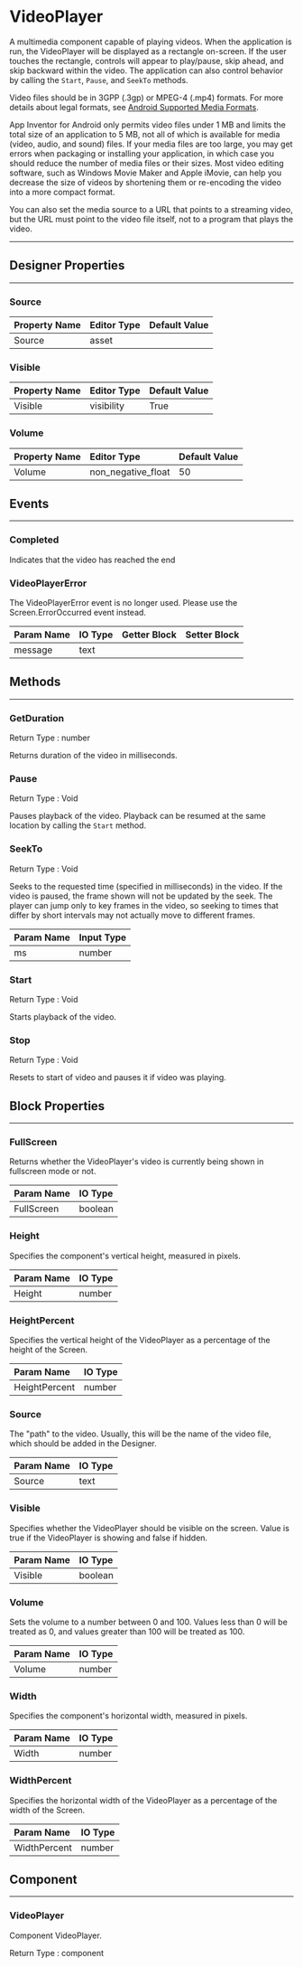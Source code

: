 <!--
  Copyright © 2021-2021 Quantonium, All rights reserved
  Released under the GPL License, Version 3.0
-->

# VideoPlayer

A multimedia component capable of playing videos. When the application is run, the VideoPlayer will be displayed as a rectangle on-screen. If the user touches the rectangle, controls will appear to play/pause, skip ahead, and skip backward within the video. The application can also control behavior by calling the `Start`, `Pause`, and `SeekTo` methods.

Video files should be in 3GPP (.3gp) or MPEG-4 (.mp4) formats. For more details about legal formats, see [Android Supported Media Formats](http://developer.android.com/guide/appendix/media-formats.html).

App Inventor for Android only permits video files under 1 MB and limits the total size of an application to 5 MB, not all of which is available for media (video, audio, and sound) files. If your media files are too large, you may get errors when packaging or installing your application, in which case you should reduce the number of media files or their sizes. Most video editing software, such as Windows Movie Maker and Apple iMovie, can help you decrease the size of videos by shortening them or re-encoding the video into a more compact format.

You can also set the media source to a URL that points to a streaming video, but the URL must point to the video file itself, not to a program that plays the video.

---

## Designer Properties

---

### Source

| Property Name | Editor Type | Default Value |
| :------------ | :---------- | :------------ |
| Source        | asset       |               |

### Visible

| Property Name | Editor Type | Default Value |
| :------------ | :---------- | :------------ |
| Visible       | visibility  | True          |

### Volume

| Property Name | Editor Type        | Default Value |
| :------------ | :----------------- | :------------ |
| Volume        | non_negative_float | 50            |

## Events

---

### Completed

<div block-type = "component_event" component-selector = "VideoPlayer" event-selector = "Completed" id = "videoplayer-completed"></div>

Indicates that the video has reached the end

### VideoPlayerError

<div block-type = "component_event" component-selector = "VideoPlayer" event-selector = "VideoPlayerError" id = "videoplayer-videoplayererror"></div>

The VideoPlayerError event is no longer used. Please use the Screen.ErrorOccurred event instead.

| Param Name | IO Type                        | Getter Block                                                                                                    | Setter Block                                                                                                    |
| :--------- | :----------------------------- | :-------------------------------------------------------------------------------------------------------------- | :-------------------------------------------------------------------------------------------------------------- |
| message    | <span class="text">text</span> | <div block-type = "getter" variable-name = message id = "param-get-videoplayer-videoplayererror-message"></div> | <div block-type = "setter" variable-name = message id = "param-set-videoplayer-videoplayererror-message"></div> |

## Methods

---

### GetDuration

<div block-type = "component_method" component-selector = "VideoPlayer" method-selector = "GetDuration" id = "videoplayer-getduration"></div>

Return Type : <span class="number">number</span>

Returns duration of the video in milliseconds.

### Pause

<div block-type = "component_method" component-selector = "VideoPlayer" method-selector = "Pause" id = "videoplayer-pause"></div>

Return Type : <span class="void">Void</span>

Pauses playback of the video. Playback can be resumed at the same location by calling the `Start` method.

### SeekTo

<div block-type = "component_method" component-selector = "VideoPlayer" method-selector = "SeekTo" id = "videoplayer-seekto"></div>

Return Type : <span class="void">Void</span>

Seeks to the requested time (specified in milliseconds) in the video. If the video is paused, the frame shown will not be updated by the seek. The player can jump only to key frames in the video, so seeking to times that differ by short intervals may not actually move to different frames.

| Param Name | Input Type                         |
| :--------- | :--------------------------------- |
| ms         | <span class="number">number</span> |

### Start

<div block-type = "component_method" component-selector = "VideoPlayer" method-selector = "Start" id = "videoplayer-start"></div>

Return Type : <span class="void">Void</span>

Starts playback of the video.

### Stop

<div block-type = "component_method" component-selector = "VideoPlayer" method-selector = "Stop" id = "videoplayer-stop"></div>

Return Type : <span class="void">Void</span>

Resets to start of video and pauses it if video was playing.

## Block Properties

---

### FullScreen

<div block-type = "component_set_get" component-selector = "VideoPlayer" property-selector = "FullScreen" property-type = "get" id = "get-videoplayer-fullscreen"></div>

<div block-type = "component_set_get" component-selector = "VideoPlayer" property-selector = "FullScreen" property-type = "set" id = "set-videoplayer-fullscreen"></div>

Returns whether the VideoPlayer's video is currently being shown in fullscreen mode or not.

| Param Name | IO Type                              |
| :--------- | :----------------------------------- |
| FullScreen | <span class="boolean">boolean</span> |

### Height

<div block-type = "component_set_get" component-selector = "VideoPlayer" property-selector = "Height" property-type = "get" id = "get-videoplayer-height"></div>

<div block-type = "component_set_get" component-selector = "VideoPlayer" property-selector = "Height" property-type = "set" id = "set-videoplayer-height"></div>

Specifies the component's vertical height, measured in pixels.

| Param Name | IO Type                            |
| :--------- | :--------------------------------- |
| Height     | <span class="number">number</span> |

### HeightPercent

<div block-type = "component_set_get" component-selector = "VideoPlayer" property-selector = "HeightPercent" property-type = "set" id = "set-videoplayer-heightpercent"></div>

Specifies the vertical height of the VideoPlayer as a percentage of the height of the Screen.

| Param Name    | IO Type                            |
| :------------ | :--------------------------------- |
| HeightPercent | <span class="number">number</span> |

### Source

<div block-type = "component_set_get" component-selector = "VideoPlayer" property-selector = "Source" property-type = "set" id = "set-videoplayer-source"></div>

The "path" to the video. Usually, this will be the name of the video file, which should be added in the Designer.

| Param Name | IO Type                        |
| :--------- | :----------------------------- |
| Source     | <span class="text">text</span> |

### Visible

<div block-type = "component_set_get" component-selector = "VideoPlayer" property-selector = "Visible" property-type = "get" id = "get-videoplayer-visible"></div>

<div block-type = "component_set_get" component-selector = "VideoPlayer" property-selector = "Visible" property-type = "set" id = "set-videoplayer-visible"></div>

Specifies whether the VideoPlayer should be visible on the screen. Value is true if the VideoPlayer is showing and false if hidden.

| Param Name | IO Type                              |
| :--------- | :----------------------------------- |
| Visible    | <span class="boolean">boolean</span> |

### Volume

<div block-type = "component_set_get" component-selector = "VideoPlayer" property-selector = "Volume" property-type = "set" id = "set-videoplayer-volume"></div>

Sets the volume to a number between 0 and 100. Values less than 0 will be treated as 0, and values greater than 100 will be treated as 100.

| Param Name | IO Type                            |
| :--------- | :--------------------------------- |
| Volume     | <span class="number">number</span> |

### Width

<div block-type = "component_set_get" component-selector = "VideoPlayer" property-selector = "Width" property-type = "get" id = "get-videoplayer-width"></div>

<div block-type = "component_set_get" component-selector = "VideoPlayer" property-selector = "Width" property-type = "set" id = "set-videoplayer-width"></div>

Specifies the component's horizontal width, measured in pixels.

| Param Name | IO Type                            |
| :--------- | :--------------------------------- |
| Width      | <span class="number">number</span> |

### WidthPercent

<div block-type = "component_set_get" component-selector = "VideoPlayer" property-selector = "WidthPercent" property-type = "set" id = "set-videoplayer-widthpercent"></div>

Specifies the horizontal width of the VideoPlayer as a percentage of the width of the Screen.

| Param Name   | IO Type                            |
| :----------- | :--------------------------------- |
| WidthPercent | <span class="number">number</span> |

## Component

---

### VideoPlayer

<div block-type = "component_component_block" component-selector = "VideoPlayer" id = "component-videoplayer"></div>

Component VideoPlayer.

Return Type : <span class="component">component</span>


